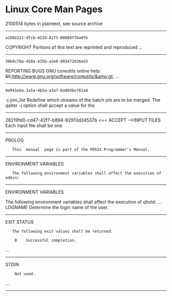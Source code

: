 Linux Core Man Pages
====================

2100514 bytes in plaintext, see source archive

---

    a108e221-dfcb-422d-8273-00868f7ba0fb

COPYRIGHT Portions  of  this  text are reprinted and reproduced ...

---

    30b0cf8a-458a-435b-a2e0-993472636e53

REPORTING BUGS GNU coreutils online help: &amp;lt;http://www.gnu.org/software/coreutils/&amp;gt; ...

---

    0e941eba-1a5a-4b5a-a3a7-8a803be781a4

-j join_list Redefine  which  streams  of  the batch job are to be merged. The qalter -j option shall accept a value for the

---

28219fd0-cd47-42f7-b894-82913d24537b <=< ACCEPT -->INPUT FILES
       Each  input file shall be one 

---

<!-- ad5e83de-81c0-437f-a6da-b16aeeb2ab52 <=< ACCEPT -->PROLOG
       This  manual  page is part of the POSIX Programmer's Manual.

---

<!-- 58367c2b-84ba-4ef3-a97b-4ccf4b2adea9 <=< ACCEPT -->ENVIRONMENT VARIABLES
       The following environment variables shall affect the execution of admin:

---

<!-- 58367c2b-84ba-4ef3-a97b-4ccf4b2adea9 <=< ACCEPT -->ENVIRONMENT VARIABLES

The following environment variables shall affect the execution of qhold:
...
LOGNAME   Determine the login name of the user.

---

<!-- a42f9355-e63b-4205-ac0b-0b19b24faf9d <=< ACCEPT -->EXIT STATUS
       The following exit values shall be returned:

        0    Successful completion.
...

---

<!-- fe96d119-27ce-4a62-99a9-ff5840fe1a84 <=< ACCEPT -->STDIN
        Not used.
...

---
